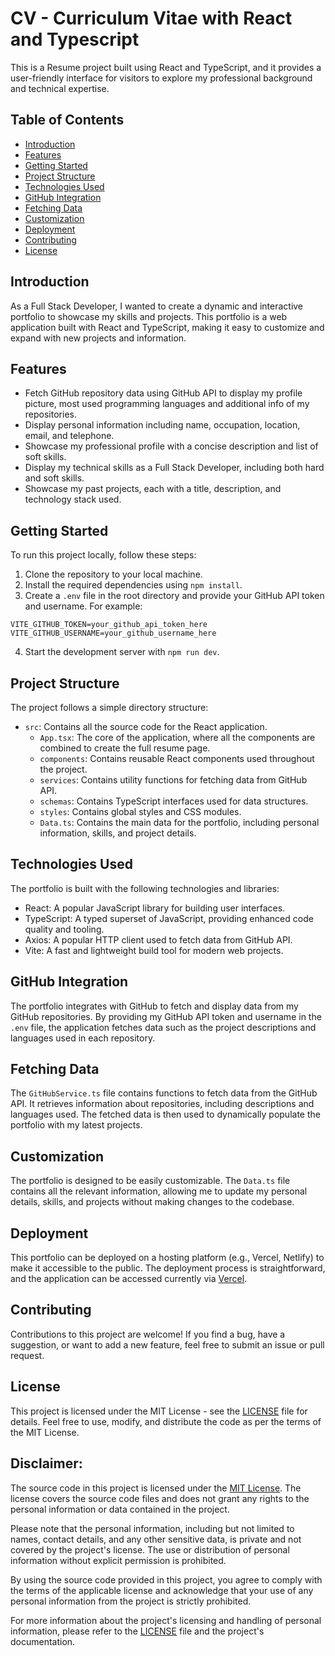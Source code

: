# CV - Curriculum Vitae with React and Typescript

This is a Resume project built using React and TypeScript, and it provides a user-friendly interface for visitors to explore my professional background and technical expertise.

## Table of Contents
- [Introduction](#introduction)
- [Features](#features)
- [Getting Started](#getting-started)
- [Project Structure](#project-structure)
- [Technologies Used](#technologies-used)
- [GitHub Integration](#github-integration)
- [Fetching Data](#fetching-data)
- [Customization](#customization)
- [Deployment](#deployment)
- [Contributing](#contributing)
- [License](#license)

## Introduction

As a Full Stack Developer, I wanted to create a dynamic and interactive portfolio to showcase my skills and projects. This portfolio is a web application built with React and TypeScript, making it easy to customize and expand with new projects and information.

## Features

- Fetch GitHub repository data using GitHub API to display my profile picture, most used programming languages and additional info of my repositories.
- Display personal information including name, occupation, location, email, and telephone.
- Showcase my professional profile with a concise description and list of soft skills.
- Display my technical skills as a Full Stack Developer, including both hard and soft skills.
- Showcase my past projects, each with a title, description, and technology stack used.

## Getting Started

To run this project locally, follow these steps:

1. Clone the repository to your local machine.
2. Install the required dependencies using `npm install`.
3. Create a `.env` file in the root directory and provide your GitHub API token and username. For example:

```properties
VITE_GITHUB_TOKEN=your_github_api_token_here
VITE_GITHUB_USERNAME=your_github_username_here
```

4. Start the development server with `npm run dev`.

## Project Structure

The project follows a simple directory structure:

- `src`: Contains all the source code for the React application.
  - `App.tsx`: The core of the application, where all the components are combined to create the full resume page. 
  - `components`: Contains reusable React components used throughout the project.
  - `services`: Contains utility functions for fetching data from GitHub API.
  - `schemas`: Contains TypeScript interfaces used for data structures.
  - `styles`: Contains global styles and CSS modules.
  - `Data.ts`: Contains the main data for the portfolio, including personal information, skills, and project details.

## Technologies Used

The portfolio is built with the following technologies and libraries:

- React: A popular JavaScript library for building user interfaces.
- TypeScript: A typed superset of JavaScript, providing enhanced code quality and tooling.
- Axios: A popular HTTP client used to fetch data from GitHub API.
- Vite: A fast and lightweight build tool for modern web projects.

## GitHub Integration

The portfolio integrates with GitHub to fetch and display data from my GitHub repositories. By providing my GitHub API token and username in the `.env` file, the application fetches data such as the project descriptions and languages used in each repository.

## Fetching Data

The `GitHubService.ts` file contains functions to fetch data from the GitHub API. It retrieves information about repositories, including descriptions and languages used. The fetched data is then used to dynamically populate the portfolio with my latest projects.

## Customization

The portfolio is designed to be easily customizable. The `Data.ts` file contains all the relevant information, allowing me to update my personal details, skills, and projects without making changes to the codebase.

## Deployment

This portfolio can be deployed on a hosting platform (e.g., Vercel, Netlify) to make it accessible to the public. The deployment process is straightforward, and the application can be accessed currently via [Vercel](https://p-granthon.vercel.app/).

## Contributing

Contributions to this project are welcome! If you find a bug, have a suggestion, or want to add a new feature, feel free to submit an issue or pull request.

## License

This project is licensed under the MIT License - see the [LICENSE](LICENSE) file for details. Feel free to use, modify, and distribute the code as per the terms of the MIT License.

## **Disclaimer:**

The source code in this project is licensed under the [MIT License](https://opensource.org/licenses/MIT). The license covers the source code files and does not grant any rights to the personal information or data contained in the project.

Please note that the personal information, including but not limited to names, contact details, and any other sensitive data, is private and not covered by the project's license. The use or distribution of personal information without explicit permission is prohibited.

By using the source code provided in this project, you agree to comply with the terms of the applicable license and acknowledge that your use of any personal information from the project is strictly prohibited.

For more information about the project's licensing and handling of personal information, please refer to the [LICENSE](./LICENSE) file and the project's documentation.

